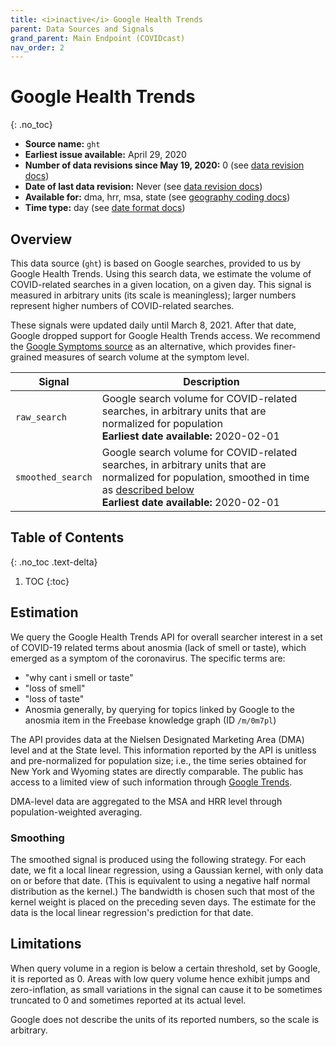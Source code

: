 ```yaml
---
title: <i>inactive</i> Google Health Trends
parent: Data Sources and Signals
grand_parent: Main Endpoint (COVIDcast)
nav_order: 2
---
```


# Google Health Trends
{: .no_toc}

* **Source name:** `ght`
* **Earliest issue available:** April 29, 2020
* **Number of data revisions since May 19, 2020:** 0 (see [data revision docs](../covidcast_changelog.md#ght))
* **Date of last data revision:** Never (see [data revision docs](../covidcast_changelog.md#ght))
* **Available for:** dma, hrr, msa, state (see [geography coding docs](../covidcast_geography.md))
* **Time type:** day (see [date format docs](../covidcast_times.md))

## Overview

This data source (`ght`) is based on Google searches, provided to us by Google
Health Trends. Using this search data, we estimate the volume of COVID-related
searches in a given location, on a given day. This signal is measured in
arbitrary units (its scale is meaningless); larger numbers represent higher
numbers of COVID-related searches.

These signals were updated daily until March 8, 2021. After that date, Google
dropped support for Google Health Trends access. We recommend the
[Google Symptoms source](google-symptoms.md) as an alternative, which provides
finer-grained measures of search volume at the symptom level.

| Signal | Description |
| --- | --- |
| `raw_search` | Google search volume for COVID-related searches, in arbitrary units that are normalized for population <br/> **Earliest date available:** 2020-02-01 |
| `smoothed_search` | Google search volume for COVID-related searches, in arbitrary units that are normalized for population, smoothed in time as [described below](#smoothing) <br/> **Earliest date available:** 2020-02-01 |

## Table of Contents
{: .no_toc .text-delta}

1. TOC
{:toc}

## Estimation

We query the Google Health Trends API for overall searcher interest in a set of
COVID-19 related terms about anosmia (lack of smell or taste), which emerged as
a symptom of the coronavirus. The specific terms are:

* "why cant i smell or taste"
* "loss of smell"
* "loss of taste"
* Anosmia generally, by querying for topics linked by Google to the anosmia item
  in the Freebase knowledge graph (ID `/m/0m7pl`)

The API provides data at the Nielsen Designated Marketing Area (DMA) level and
at the State level. This information reported by the API is unitless and
pre-normalized for population size; i.e., the time series obtained for New York
and Wyoming states are directly comparable. The public has access to a limited
view of such information through [Google Trends](https://trends.google.com).

DMA-level data are aggregated to the MSA and HRR level through
population-weighted averaging.

### Smoothing

The smoothed signal is produced using the following strategy. For each date, we
fit a local linear regression, using a Gaussian kernel, with only data on or
before that date. (This is equivalent to using a negative half normal
distribution as the kernel.) The bandwidth is chosen such that most of the
kernel weight is placed on the preceding seven days. The estimate for the data
is the local linear regression's prediction for that date.

## Limitations

When query volume in a region is below a certain threshold, set by Google, it is
reported as 0. Areas with low query volume hence exhibit jumps and
zero-inflation, as small variations in the signal can cause it to be sometimes
truncated to 0 and sometimes reported at its actual level.

Google does not describe the units of its reported numbers, so the scale is arbitrary.


